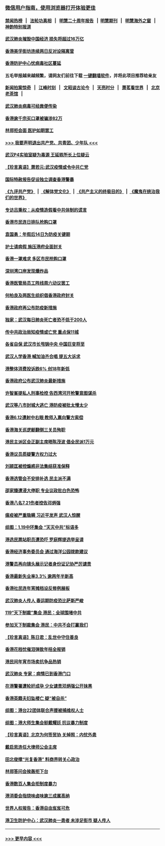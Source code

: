 ### [微信用户指南，使用浏览器打开体验更佳](https://github.com/gfw-breaker/banned-news1/blob/master/indexes/wechat-guide.md?t=0)
#### [禁闻热榜](热点新闻.md?t=0)  &nbsp;&nbsp;|&nbsp;&nbsp; [法轮功真相](https://github.com/gfw-breaker/truth/blob/master/README.md?t=0) &nbsp;&nbsp;|&nbsp;&nbsp; [明慧二十周年报告](https://github.com/gfw-breaker/mh-reports/blob/master/README.md?t=0) &nbsp;&nbsp;|&nbsp;&nbsp;[明慧期刊](https://github.com/gfw-breaker/mh-qikan) &nbsp;&nbsp;|&nbsp;&nbsp; [明慧海外之窗](https://github.com/gfw-breaker/mh-news/blob/master/README.md?t=0) &nbsp;&nbsp;|&nbsp;&nbsp; [神韵特别报道](https://github.com/gfw-breaker/mh-news/blob/master/shenyun.md?t=0)
#### [武汉肺炎摧毁中国经济 损失将超过16万亿](../pages/nsc415/n11839723.md?t=02031311) 
#### [香港美孚街坊连续两日反对设隔离营](../pages/nsc415/n11839962.md?t=02031311) 
#### [香港防护中心忧病毒社区蔓延](../pages/nsc415/n11839933.md?t=02031311) 
#### 五毛举报越来越频繁，请网友们前往下载 [一键翻墙软件](https://github.com/gfw-breaker/ssr-accounts)，并将此项目推荐给亲友
#### [新闻拍案惊奇](https://github.com/gfw-breaker/banned-news1/blob/master/pages/link4.md) &nbsp;&nbsp;|&nbsp;&nbsp; [江峰时刻](https://github.com/gfw-breaker/banned-news1/blob/master/pages/link4.md) &nbsp;&nbsp;|&nbsp;&nbsp; [文昭谈古论今](https://github.com/gfw-breaker/banned-news1/blob/master/pages/link4.md) &nbsp;&nbsp;|&nbsp;&nbsp; [天亮时分](https://github.com/gfw-breaker/banned-news1/blob/master/pages/link4.md) &nbsp;&nbsp;|&nbsp;&nbsp; [萧茗看世界](https://github.com/gfw-breaker/banned-news1/blob/master/pages/link4.md) &nbsp;&nbsp;|&nbsp;&nbsp; [北京老茶馆](https://github.com/gfw-breaker/banned-news1/blob/master/pages/link4.md) &nbsp;&nbsp;|&nbsp;&nbsp; 
#### [武汉肺炎病毒可经粪便传染](../pages/nsc415/n11839939.md?t=02031311) 
#### [香港逾千宗买口罩被骗涉82万](../pages/nsc415/n11839914.md?t=02031311) 
#### [林郑拒会面 医护如期罢工](../pages/nsc415/n11839892.md?t=02031311) 
#### [>>> 我要声明退出共产党、共青团、少年队 <<<](https://github.com/begood0513/goodnews/blob/master/quit/letter.md) 
#### [武汉P4实验室疑为毒源 王延轶所长上位疑云](../pages/nsc415/n11835543.md?t=02031311) 
#### [【珍言真语】萧若元:武汉疫情或令中共亡党](../pages/nsc415/n11829394.md?t=02031311) 
#### [国际特赦报告促设独立调查香港警暴](../pages/nsc415/n11833845.md?t=02031311) 
#### [《九评共产党》](https://github.com/begood0513/9ping.md/blob/master/README.md) &nbsp;|&nbsp; [《解体党文化》](../../../../jtdwh.md/blob/master/README.md)  &nbsp;|&nbsp; [《共产主义的终极目的》](../../../../gczydzjmd.md/blob/master/README.md) &nbsp;|&nbsp; [《魔鬼在统治我们的世界》](../../../../mgztzwmdsj.md/blob/master/README.md) 
#### [专访吕秉权：从疫情造假看中共体制的谎言](../pages/nsc415/n11833813.md?t=02031311) 
#### [香港市民连日排队抢购口罩](../pages/nsc415/n11833794.md?t=02031311) 
#### [袁国勇：年假后14日为防疫关键期](../pages/nsc415/n11831088.md?t=02031311) 
#### [护士请病假 施压港府全面封关](../pages/nsc415/n11831030.md?t=02031311) 
#### [香港一罩难求 多区市民抢购口罩](../pages/nsc415/n11831002.md?t=02031311) 
#### [深圳湾口岸发现爆炸品](../pages/nsc415/n11828802.md?t=02031311) 
#### [香港医管局员工阵线周六动议罢工](../pages/nsc415/n11828762.md?t=02031311) 
#### [何柏良及两医生组织倡香港政府封关](../pages/nsc415/n11828749.md?t=02031311) 
#### [香港政府再公布防疫新措施](../pages/nsc415/n11828716.md?t=02031311) 
#### [独家：武汉每日肺炎死亡者恐不低于200人](../pages/nsc415/n11828240.md?t=02031311) 
#### [传中共政治局知疫情或亡党 重点保11城](../pages/nsc415/n11828145.md?t=02031311) 
#### [各省自保 武汉市长甩锅中央 中国巨变将至](../pages/nsc415/n11828021.md?t=02031311) 
#### [武汉人学香港 喊加油齐合唱 提五大诉求](../pages/nsc415/n11827046.md?t=02031311) 
#### [港整体消费投诉跌6% 创18年新低](../pages/nsc415/n11817280.md?t=02031311) 
#### [香港政府公布武汉肺炎最新措施](../pages/nsc415/n11817152.md?t=02031311) 
#### [许智峯提私人刑事检控 告西湾河开枪警意图谋杀](../pages/nsc415/n11817132.md?t=02031311) 
#### [武汉等八市封城大逃亡 港防疫被批太慢太少](../pages/nsc415/n11817058.md?t=02031311) 
#### [香港6.12遭射中右眼 教师入禀向警方索偿](../pages/nsc415/n11814678.md?t=02031311) 
#### [香港海关巡逻艇翻侧三关员殉职](../pages/nsc415/n11814604.md?t=02031311) 
#### [港民主派区会正副主席晤陈茂波 倡全民派1万元](../pages/nsc415/n11814582.md?t=02031311) 
#### [香港议员质疑警方权力过大](../pages/nsc415/n11814560.md?t=02031311) 
#### [刘颕匡被控煽惑非法集结获准保释](../pages/nsc415/n11811727.md?t=02031311) 
#### [香港选管会不安排补选 民主派不满](../pages/nsc415/n11811691.md?t=02031311) 
#### [邵家臻遭浸大停职 专业议政批白色恐怖](../pages/nsc415/n11811670.md?t=02031311) 
#### [香港八名7.21伤者控告邓炳强](../pages/nsc415/n11811623.md?t=02031311) 
#### [瘟疫被严重隐瞒 习近平发声 武汉人惊醒](../pages/nsc415/n11811186.md?t=02031311) 
#### [组图：1.19中环集会 “天灭中共”标语多](../pages/nsc415/n11809514.md?t=02031311) 
#### [港选民票站职员遭恐吓 罗庭辉提选举呈请](../pages/nsc415/n11808914.md?t=02031311) 
#### [香港经济事务委员会 通过海洋公园拨款建议](../pages/nsc415/n11808906.md?t=02031311) 
#### [港警员再向镜头展示记者身份证记协严厉谴责](../pages/nsc415/n11808888.md?t=02031311) 
#### [香港最新失业率3.3% 逾两年半新高](../pages/nsc415/n11808887.md?t=02031311) 
#### [香港社民连年宵摊档设反修例展板](../pages/nsc415/n11808857.md?t=02031311) 
#### [武汉肺炎人传人 春运期防疫恐比萨斯严峻](../pages/nsc415/n11808739.md?t=02031311) 
#### [119“天下制裁”集会 港民：全球围堵中共](../pages/nsc415/n11806318.md?t=02031311) 
#### [参加天下制裁集会 港民：中共不会打赢我们](../pages/nsc415/n11806596.md?t=02031311) 
#### [【珍言真语】陈日君：乱世中守住善良](../pages/nsc415/n11806247.md?t=02031311) 
#### [香港花档忧催泪弹致年桔全报销](../pages/nsc415/n11806130.md?t=02031311) 
#### [港民间年宵市场卖抗争品热销](../pages/nsc415/n11806073.md?t=02031311) 
#### [武汉肺炎 专家：病情已到香港门口](../pages/nsc415/n11806020.md?t=02031311) 
#### [在港警署遭轮奸成孕 少女谴责邓炳强公开抹黑](../pages/nsc415/n11805981.md?t=02031311) 
#### [香港英籍夫妇坠楼亡 疑“被自杀”](../pages/nsc415/n11805937.md?t=02031311) 
#### [组图：港台22团体联合声援被捕维权人士](../pages/nsc415/n11801834.md?t=02031311) 
#### [组图：港大师生集会挺戴耀廷 抗议暴力制度](../pages/nsc415/n11799298.md?t=02031311) 
#### [【珍言真语】北京为何签贸协 关焯照：内忧外患](../pages/nsc415/n11799790.md?t=02031311) 
#### [戴启思连任大律师公会主席](../pages/nsc415/n11799306.md?t=02031311) 
#### [田北俊撑“光复香港” 料商界转关心政治](../pages/nsc415/n11799287.md?t=02031311) 
#### [林郑答问会挨轰拒下台](../pages/nsc415/n11799261.md?t=02031311) 
#### [香港数百人集会拒制度暴力](../pages/nsc415/n11796941.md?t=02031311) 
#### [港消委会指烧味卤味逾三成属高纳](../pages/nsc415/n11796815.md?t=02031311) 
#### [世界人权报告：香港自由岌岌可危](../pages/nsc415/n11796873.md?t=02031311) 
#### [港卫生防护中心：武汉肺炎一患者 未涉足街市 疑人传人](../pages/nsc415/n11796789.md?t=02031311) 

----
#### [ >>> 更早内容 <<< ](../indexes/nsc415-earlier.md)
